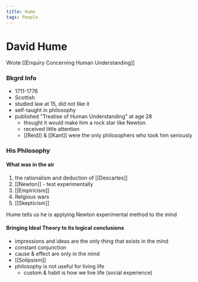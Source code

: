 ```yaml
---
title: Hume
tags: People
---
```


# David Hume

Wrote [[Enquiry Concerning Human Understanding]]

### Bkgrd Info
- 1711-1776
- Scottish
- studied law at 15, did not like it
- self-taught in philosophy
- published "Treatise of Human Understanding" at age 28
	- thought it would make him a rock star like Newton.
	- received little attention
	- [[Reid]] & [[Kant]] were the only philosophers who took him seriously



### His Philosophy
#### What was in the air
1. the rationalism and deduction of [[Descartes]]
2. [[Newton]] - test experimentally
3. [[Empiricism]]
4. Relgious wars
5. [[Skepticism]]

Hume tells us he is applying Newton experimental method to the mind


#### Bringing Ideal Theory to its logical conclusions
- impressions and ideas are the only thing that exists in the mind
- constant conjunction
- cause & effect are only in the mind
- [[Solipsism]]
- philosophy is not useful for living life
	- custom & habit is how we live life (social experience)
	
	